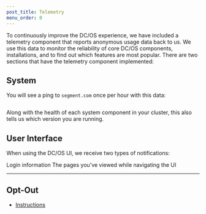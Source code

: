 ```yaml
---
post_title: Telemetry
menu_order: 0
---
```

To continuously improve the DC/OS experience, we have included a telemetry component that reports anonymous usage data back to us. We use this data to monitor the reliability of core DC/OS components, installations, and to find out which features are most popular. There are two sections that have the telemetry component implemented:

## System

You will see a ping to `segment.com` once per hour with this data:

~~~ { "clusterId": "71159751-c28a-4a23-a279-d36ffc2fff40n", "environmentVersion": "1.7-dev", "health-unit-dcos-adminrouter-reload-service-total": 1, "health-unit-dcos-adminrouter-reload-service-unhealthy": 0, "health-unit-dcos-adminrouter-reload-timer-total": 1, "health-unit-dcos-adminrouter-reload-timer-unhealthy": 0, "health-unit-dcos-adminrouter-service-total": 1, "health-unit-dcos-adminrouter-service-unhealthy": 0, "health-unit-dcos-cluster-id-service-total": 1, "health-unit-dcos-cluster-id-service-unhealthy": 0, "health-unit-dcos-cosmos-service-total": 1, "health-unit-dcos-cosmos-service-unhealthy": 0, "health-unit-dcos-ddt-service-total": 3, "health-unit-dcos-ddt-service-unhealthy": 0, "health-unit-dcos-epmd-service-total": 3, "health-unit-dcos-epmd-service-unhealthy": 0, "health-unit-dcos-exhibitor-service-total": 1, "health-unit-dcos-exhibitor-service-unhealthy": 0, "health-unit-dcos-gen-resolvconf-service-total": 3, "health-unit-dcos-gen-resolvconf-service-unhealthy": 0, "health-unit-dcos-gen-resolvconf-timer-total": 3, "health-unit-dcos-gen-resolvconf-timer-unhealthy": 0, "health-unit-dcos-history-service-service-total": 1, "health-unit-dcos-history-service-service-unhealthy": 0, "health-unit-dcos-keepalived-service-total": 1, "health-unit-dcos-keepalived-service-unhealthy": 0, "health-unit-dcos-logrotate-service-total": 3, "health-unit-dcos-logrotate-service-unhealthy": 0, "health-unit-dcos-logrotate-timer-total": 3, "health-unit-dcos-logrotate-timer-unhealthy": 0, "health-unit-dcos-marathon-service-total": 1, "health-unit-dcos-marathon-service-unhealthy": 0, "health-unit-dcos-mesos-dns-service-total": 1, "health-unit-dcos-mesos-dns-service-unhealthy": 0, "health-unit-dcos-mesos-master-service-total": 1, "health-unit-dcos-mesos-master-service-unhealthy": 0, "health-unit-dcos-mesos-slave-public-service-total": 1, "health-unit-dcos-mesos-slave-public-service-unhealthy": 0, "health-unit-dcos-mesos-slave-service-total": 1, "health-unit-dcos-mesos-slave-service-unhealthy": 0, "health-unit-dcos-minuteman-service-total": 3, "health-unit-dcos-minuteman-service-unhealthy": 0, "health-unit-dcos-oauth-service-total": 1, "health-unit-dcos-oauth-service-unhealthy": 0, "health-unit-dcos-rexray-service-total": 2, "health-unit-dcos-rexray-service-unhealthy": 0, "health-unit-dcos-signal-service-total": 1, "health-unit-dcos-signal-service-unhealthy": 0, "health-unit-dcos-signal-timer-total": 3, "health-unit-dcos-signal-timer-unhealthy": 0, "health-unit-dcos-spartan-service-total": 3, "health-unit-dcos-spartan-service-unhealthy": 0, "health-unit-dcos-spartan-watchdog-service-total": 3, "health-unit-dcos-spartan-watchdog-service-unhealthy": 0, "health-unit-dcos-spartan-watchdog-timer-total": 3, "health-unit-dcos-spartan-watchdog-timer-unhealthy": 0, "health-unit-dcos-vol-discovery-priv-agent-service-total": 1, "health-unit-dcos-vol-discovery-priv-agent-service-unhealthy": 0, "health-unit-dcos-vol-discovery-pub-agent-service-total": 1, "health-unit-dcos-vol-discovery-pub-agent-service-unhealthy": 0, "provider": "aws", "source": "cluster", "variant": "open" }

~~~

Along with the health of each system component in your cluster, this also tells us which version you are running.

## User Interface

When using the DC/OS UI, we receive two types of notifications:

Login information The pages you’ve viewed while navigating the UI

* * *

## Opt-Out

  * [Instructions][1]

 [1]: /administration/opt-out/